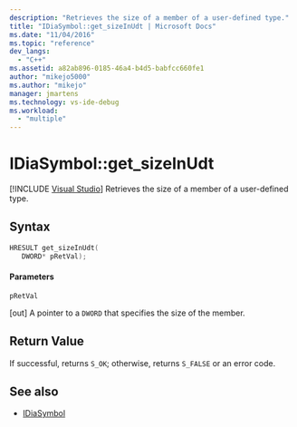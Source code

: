 ```yaml
---
description: "Retrieves the size of a member of a user-defined type."
title: "IDiaSymbol::get_sizeInUdt | Microsoft Docs"
ms.date: "11/04/2016"
ms.topic: "reference"
dev_langs:
  - "C++"
ms.assetid: a82ab896-0185-46a4-b4d5-babfcc660fe1
author: "mikejo5000"
ms.author: "mikejo"
manager: jmartens
ms.technology: vs-ide-debug
ms.workload:
  - "multiple"
---
```

# IDiaSymbol::get_sizeInUdt

 [!INCLUDE [Visual Studio](~/includes/applies-to-version/vs-windows-only.md)]
Retrieves the size of a member of a user-defined type.

## Syntax

```C++
HRESULT get_sizeInUdt(
   DWORD* pRetVal);
```

#### Parameters
 `pRetVal`

[out] A pointer to a `DWORD` that specifies the size of the member.

## Return Value
 If successful, returns `S_OK`; otherwise, returns `S_FALSE` or an error code.

## See also
- [IDiaSymbol](../../debugger/debug-interface-access/idiasymbol.md)
